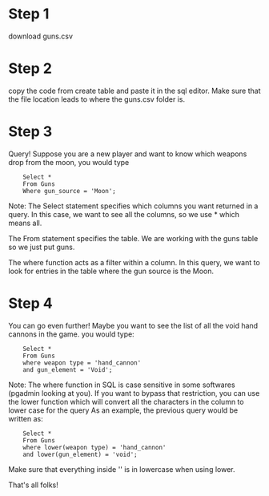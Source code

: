 # Step 1
download guns.csv

# Step 2
copy the code from create table and paste it in the sql editor. Make sure that the file location leads to where the guns.csv folder is. 

# Step 3
Query! Suppose you are a new player and want to know which weapons drop from the moon, you would type

        Select * 
        From Guns
        Where gun_source = 'Moon';

Note: The Select statement specifies which columns you want returned in a query. In this case, we want to see all the columns, so we use * which means all.

The From statement specifies the table. We are working with the guns table so we just put guns. 

The where function acts as a filter within a column. In this query, we want to look for entries in the table where the gun source is the Moon.

# Step 4 
You can go even further!
Maybe you want to see the list of all the void hand cannons in the game.
you would type:

        Select * 
        From Guns
        where weapon type = 'hand_cannon'
        and gun_element = 'Void';

Note: The where function in SQL is case sensitive in some softwares (pgadmin looking at you). If you want to bypass that restriction, you can use the lower function which will convert all the characters in the column to lower case for the query
As an example, the previous query would be written as:

        Select * 
        From Guns
        where lower(weapon type) = 'hand_cannon'
        and lower(gun_element) = 'void';

Make sure that everything inside '' is in lowercase when using lower. 

That's all folks!

